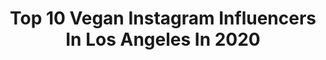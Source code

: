---
title: Top 10 Vegan Instagram Influencers In Los Angeles In 2020
description: >-
  Find top vegan Instagram influencers in Los Angeles in 2020. Most popular hashtags: #vegan #losangeles #plantbased #veganfood.
platform: Instagram
profiles:
  - username: "natalie_aley"
    fullname: >-
      natalie_aley
    location: "United States"
    followers: 185381
    engagement: 107
    commentsToLikes: 0.030034
    id: ck55m16ds2xw70i11thewkwy2
    verified: false
    hashtags: "#foodporn, #runyoncanyon, #brazil, #happyvalentinesday"
  - username: "erin_micklow"
    fullname: >-
      Erin Micklow
    location: "United States"
    followers: 110177
    engagement: 193
    commentsToLikes: 0.036469
    id: ck138k2fwglzs0i19u44fj8kx
    verified: true
    hashtags: "#musicshow, #vintagefashion, #radiantinc, #biffsmith"
  - username: "triciaxpain"
    fullname: >-
      💖Tricia Pain💚Is My Real Name👽
    location: "United States"
    followers: 21935
    engagement: 312
    commentsToLikes: 0.051276
    id: ck5q88zsl50ua0i11u9tu52s9
    verified: false
    hashtags: "#bearwitness, #veggiegrill, #bts, #vegan"
  - username: "sameera__rock"
    fullname: >-
      🌱Foodie, Actress, & Traveler
    location: "United States"
    followers: 7196
    engagement: 658
    commentsToLikes: 0.014077
    id: ck5hcs4f2jotd0i11km959fxn
    verified: false
    hashtags: "#ishiharasangyokaisha, #makeawish, #japanesespaexperience, #mybabypudding"
  - username: "djmikesincere"
    fullname: >-
      Mike Sincere 💜💛🌱
    location: "United States"
    followers: 41995
    engagement: 112
    commentsToLikes: 0.105852
    id: ck0w0sxcafvjo0i19qsi3o6qz
    verified: false
    hashtags: "#lavibes, #glutenfreelifestyle, #vegans, #lapartyplanner"
  - username: "be_leaf_vegan"
    fullname: >-
      Be Leaf
    location: "United States"
    followers: 22059
    engagement: 157
    commentsToLikes: 0.022439
    id: ck5zjaegch8nq0i14ar7qwyc1
    verified: false
    hashtags: "#foodie, #veganfoodlovers, #vegantravel, #veganfoodspot"
  - username: "officialkellyrocklein"
    fullname: >-
      K E L L Y • R O C K L E I N
    location: "United States"
    followers: 66806
    engagement: 582
    commentsToLikes: 0.006085
    id: ck6tp4of3htd90j71rr7kkuqp
    verified: false
    hashtags: "#21, #getyourlullon, #fitnessforeveryroutine, #30dfchallenge"
  - username: "lizostyle"
    fullname: >-
      ℝ 𝕠 𝕤 𝕖  𝔽 𝕖 𝕣 𝕣 𝕖 𝕚 𝕣 𝕒 🌹
    location: "United States"
    followers: 104137
    engagement: 102
    commentsToLikes: 0.030176
    id: ck6tou7spg4zc0j71tk0kxdun
    verified: false
    hashtags: "#workingfromhome, #stayhome, #motivationmonday, #smudge"
  - username: "firstdateguide"
    fullname: >-
      Los Angeles First Date Guide
    location: "United States"
    followers: 43536
    engagement: 1663
    commentsToLikes: 0.026988
    id: ck0tvl8pabu6t0i197cttw5c2
    verified: false
    hashtags: "#tacos, #tiktokfoodies, #foodporn, #panini"
  - username: "ginacastellanos_"
    fullname: >-
      Gina Castellanos
    location: "United States"
    followers: 49123
    engagement: 126
    commentsToLikes: 0.021968
    id: ck15sfhrccr3s0i19muqa85sj
    verified: false
    hashtags: "#greenongreen, #cuidadopersonal, #selfcare, #todonatural"
---